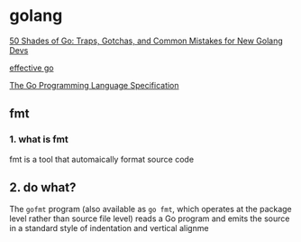 

#  golang 

[50 Shades of Go: Traps, Gotchas, and Common Mistakes for New Golang Devs](http://devs.cloudimmunity.com/gotchas-and-common-mistakes-in-go-golang/index.html#closed_ch_send)

[effective go](https://golang.org/doc/effective_go.html#multiple-returns)

[The Go Programming Language Specification](https://golang.org/ref/spec)



## fmt



### 1. what is fmt

 fmt is a tool that automaically  format source code

## 2.  do what?

 The `gofmt` program (also available as `go fmt`, which operates at the package level rather than source file level) reads a Go program and emits the source in a standard style of indentation and vertical alignme

